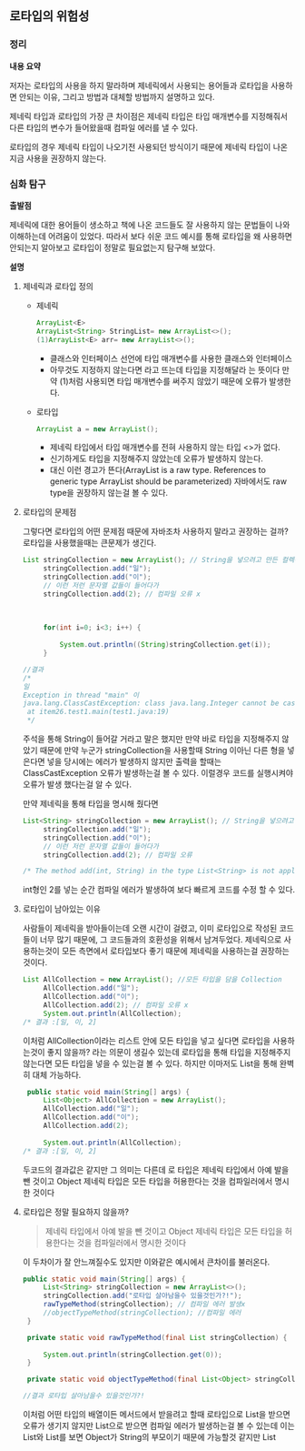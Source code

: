 ## 로타입의 위험성 

### 정리

**내용 요약**

저자는  로타입의 사용을 하지 말라하며 제네릭에서 사용되는 용어들과 로타입을 사용하면 안되는 이유, 그리고 방법과 대체할 방법까지 설명하고 있다.

제네릭 타입과 로타입의 가장 큰 차이점은 제네릭 타입은 타입 매개변수를 지정해줘서 다른 타입의 변수가 들어왔을때 컴파일 에러를 낼 수 있다. 

로타입의 경우 제네릭 타입이 나오기전 사용되던 방식이기 때문에 제네릭 타입이 나온 지금 사용을 권장하지 않는다.

### 심화 탐구

**출발점**

제네릭에 대한 용어들이 생소하고 책에 나온 코드들도 잘 사용하지 않는 문법들이 나와 이해하는데 어려움이 있었다. 따라서 보다 쉬운 코드 예시를 통해 로타입을 왜 사용하면 안되는지 알아보고 로타입이 정말로 필요없는지 탐구해 보았다. 

**설명**

1. 제네릭과 로타입 정의 

   - 제네릭

     ~~~java
     ArrayList<E>
     ArrayList<String> StringList= new ArrayList<>();
     (1)ArrayList<E> arr= new ArrayList<>();
     ~~~

     - 클래스와 인터페이스 선언에 타입 매개변수를 사용한 클래스와 인터페이스
     - 아무것도 지정하지 않는다면 <E> 라고 뜨는데 타입을 지정해달라 는 뜻이다 만약 (1)처럼 사용되면 타입 매개변수를 써주지 않았기 때문에 오류가 발생한다. 

   - 로타입

     ```java
     ArrayList a = new ArrayList();
     ```

     - 제네릭 타입에서 타입 매개변수를 전혀 사용하지 않는 타입 <>가 없다.
     - 신기하게도 타입을 지정해주지 않았는데 오류가 발생하지 않는다.
     - 대신 이런 경고가 뜬다(ArrayList is a raw type. References to generic type ArrayList<E> should be parameterized) 자바에서도 raw type을 권장하지 않는걸 볼 수 있다.

     

2. 로타입의 문제점

    그렇다면 로타입의 어떤 문제점 때문에 자바조차 사용하지 말라고 권장하는 걸까? 로타입을 사용했을때는 큰문제가 생긴다.

   ```java
   List stringCollection = new ArrayList(); // String을 넣으려고 만든 컬렉션
   		stringCollection.add("일");
   		stringCollection.add("이");
   		// 이런 저런 문자열 값들이 들어다가
   		stringCollection.add(2); // 컴파일 오류 x
   		
   		
   	
   		for(int i=0; i<3; i++) {
   			
   			System.out.println((String)stringCollection.get(i));
   		}
   
   //결과 
   /*
   일
   Exception in thread "main" 이
   java.lang.ClassCastException: class java.lang.Integer cannot be cast to class java.lang.String (java.lang.Integer and java.lang.String are in module java.base of loader 'bootstrap')
   	at item26.test1.main(test1.java:19)
   	*/
   ```

    주석을 통해 String이 들어갈 거라고 말은 했지만  만약 바로 타입을 지정해주지 않았기 때문에 만약 누군가 stringCollection을 사용할때 String 이아닌 다른 형을 넣은다면 넣을 당시에는 에러가 발생하지 않지만 출력을 할때는 ClassCastException 오류가 발생하는걸 볼 수 있다. 이럴경우 코드를 실행시켜야 오류가 발생 했다는걸 알 수 있다.

   만약 제네릭을 통해 타입을 명시해 줬다면 

   ```java
   List<String> stringCollection = new ArrayList(); // String을 넣으려고 만든 컬렉션
   		stringCollection.add("일");
   		stringCollection.add("이");
   		// 이런 저런 문자열 값들이 들어다가
   		stringCollection.add(2); // 컴파일 오류
   
   /* The method add(int, String) in the type List<String> is not applicable for the arguments (int)*/
   
   ```

   int형인 2를 넣는 순간 컴파일 에러가 발생하여 보다 빠르게 코드를 수정 할 수 있다.

   

3. 로타입이 남아있는 이유

   사람들이 제네릭을 받아들이는데 오랜 시간이 걸렸고, 이미 로타입으로 작성된 코드들이 너무 많기 때문에, 그 코드들과의 호환성을 위해서 남겨두었다. 제네릭으로 사용하는것이 모든 측면에서 로타입보다 좋기 때문에 제네릭을 사용하는걸 권장하는 것이다.  

   ```java
   List AllCollection = new ArrayList(); //모든 타입을 담을 Collection
   		AllCollection.add("일");
   		AllCollection.add("이");
   		AllCollection.add(2); // 컴파일 오류 x
   		System.out.println(AllCollection);
   /* 결과 :[일, 이, 2]
   ```

   이처럼 AllCollection이라는 리스트 안에 모든 타입을 넣고 싶다면 로타입을 사용하는것이 좋지 않을까? 라는 의문이 생길수 있는데 로타입을 통해 타입을 지정해주지 않는다면 모든 타입을 넣을 수 있는걸 볼 수 있다. 하지만 이마저도 List<Object>을 통해 완벽히 대체 가능하다.

   ```java
   	public static void main(String[] args) {
   		List<Object> AllCollection = new ArrayList(); 
   		AllCollection.add("일");
   		AllCollection.add("이");
   		AllCollection.add(2); 
   		
   		System.out.println(AllCollection);
   /* 결과 :[일, 이, 2]
   ```

   두코드의 결과값은 같지만 그 의미는 다른데 로 타입은 제네릭 타입에서 아예 발을 뺀 것이고
   Object 제네릭 타입은 모든 타입을 허용한다는 것을 컴파일러에서 명시한 것이다

4. 로타입은 정말 필요하지 않을까? 

   > 제네릭 타입에서 아예 발을 뺀 것이고
   > Object 제네릭 타입은 모든 타입을 허용한다는 것을 컴파일러에서 명시한 것이다

   이 두차이가 잘 안느껴질수도 있지만 이와같은 예시에서 큰차이를 불러온다.

   ```java
   public static void main(String[] args) {
   	    List<String> stringCollection = new ArrayList<>();
   	    stringCollection.add("로타입 살아남을수 있을것인가?!");
   	    rawTypeMethod(stringCollection); // 컴파일 에러 발생x
   	    //objectTypeMethod(stringCollection); //컴파일 에러
   	}
   
   	private static void rawTypeMethod(final List stringCollection) {
   		
   		System.out.println(stringCollection.get(0));
   	}
   
   	private static void objectTypeMethod(final List<Object> stringCollection) {}
   
   //결과 로타입 살아남을수 있을것인가?!
   ```

   이처럼 어떤 타입의 배열이든 메서드에서 받을려고 할때 로타입으로 List<String>을 받으면 오류가 생기지 않지만 List<Object>으로 받으면 컴파일 에러가 발생하는걸 볼 수 있는데 이는 List<Object>와  List<String>를 보면 Object가 String의 부모이기 때문에 가능할것 같지만 List<Object>가 List<String>의 부모는 아니기 때문에 오류가 발생하는것이다

   이렇게 로타입을 사용해야하는 이유가 생기나 싶었지만 자바는 로타입의 생존을 허락하지 않았다.

   

5. 비한정 와일드카드 타입

   1. 위의 제약을 없애기 위해 모든 타입을 받을 수 있는 List<?>와일드카드를 사용하면 된다.

      ```JAVA
      public static void main(String[] args) {
      	    List<String> stringCollection = new ArrayList<>();
      	    stringCollection.add("로타입 살아남을수 있을것인가?!");
      	    rawTypeMethod(stringCollection); // 컴파일 에러 발생x
      	    objectTypeMethod(stringCollection); //컴파일 에러 발생x
      	}
      
      	private static void rawTypeMethod(final List stringCollection) {
      		
      		
      		System.out.println(stringCollection);
      		
      	}
      
      	private static void objectTypeMethod(final List<?> stringCollection) {
      		
      		System.out.println(stringCollection);
      	}
      ```

      이러면 문제없이 코드가 잘 실행되는걸 볼수있다. 하지만 비한정 와일드카드 타입에도 약점이 있는데 **`타입 불변식`을 훼손하지 못하게 null외의 아무 값도 넣지 못한다.**

      main에서 stringCollection은 List<String>인데, 메소드의 매개변수는 List<?>이다.
      List<?>에선, 모든 제네릭을 다 받을 수 있지만, 해당 컬렉션 객체가 어떤 타입의 제네릭이었는지 알 수 가 없기 때문에 add를 하지 못하게 한다. **잘못된 타입의 값을 넣었다가 타입 불변식을 훼손할 수 있기 때문**이다. 하지만 로타입은 타입 불변식을 철저히 무시해 버리는 모습을 볼 수있었다. 

      ```JAVA
      	public static void main(String[] args) {
      	    List<String> stringCollection = new ArrayList<>();
      	    stringCollection.add("로타입 살아남을수 있을것인가?!");
      	    rawTypeMethod(stringCollection); // 컴파일 에러 발생x
      	    objectTypeMethod(stringCollection); //컴파일 에러 발생x
      	}
      
      	private static void rawTypeMethod(final List stringCollection) {
      		
      		stringCollection.add(123);// INT형 넣어버리기
      		System.out.println(stringCollection);
      		//결과 [로타입 살아남을수 있을것인가?!, 123] 
      	}
      
      	private static void objectTypeMethod(final List<?> stringCollection) {
      		stringCollection.add(123);// INT형 넣어버리기
      		System.out.println(stringCollection);
      	}
      ```

      

   

6. 로타입을 꼭 써야하는경우

   이렇게 코드의 안정성과 타입불변성까지 해치는 로타입을 써야하는 경우가 2가지가 있다고 이펙티브 자바의 책에서는 소개하고 있다.

   - class 리터럴에서는 class 리터럴에는 배열과 기본타입은 허용하지만 매개변수화 타입을 사용할 수 없다.
   
   - instanceof 연산자 런타임에는 매개변수화 정보가 지워진다. 컴파일 단계에선 잘못된 타입에 대한 체크가 끝나기 때문에 `instanceof List`와 `instanceof List<?>`가 똑같이 작동 한다고 한다. 
   
     
   
   **느낌점** 
   
   로타입과 제네릭에 대해 탐구하다보니 평소에 그냥 넘어갔던 <E>표시와 <?>가 어떤 의미인지 제대로 알게 되었고 배열의 타입불변식이 로타입을 통해 깨질수도 있다는게 신기했다. 또한 지금까지 자바에서는 한 리스트안에는 한타입의 타입만 넣을수 있는줄 알았는데 List<object>를 통해 다양한 타입을 한 배열 안에 넣을수 있다는걸 알게되었다.   
   
   
   
   
   
   참조: https://docs.oracle.com/javase/tutorial/java/generics/rawTypes.html
   
   https://stackoverflow.com/questions/2770321/what-is-a-raw-type-and-why-shouldnt-we-use-it
   
   







